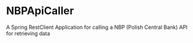 # NBPApiCaller
A Spring RestClient Application for calling a NBP (Polish Central Bank) API for retrieving data
